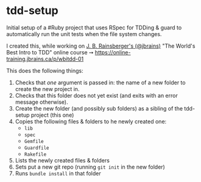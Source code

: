 # tdd-setup

Initial setup of a #Ruby project that uses RSpec for TDDing & guard to automatically run the unit tests when the file system changes.

I created this, while working on [J. B. Rainsberger's (@jbrains)](https://twitter.com/jbrains) "The World's Best Intro to TDD" online course ➙ https://online-training.jbrains.ca/p/wbitdd-01

This does the following things:

1. Checks that _one_ argument is passed in: the name of a new folder to create the new project in.
1. Checks that this folder does not yet exist (and exits with an error message otherwise).
1. Create the new folder (and possibly sub folders) as a sibling of the tdd-setup project (this one)
1. Copies the following files & folders to he newly created one:
   * `lib`
   * `spec`
   * `Gemfile`
   * `Guardfile`
   * `Rakefile`
1. Lists the newly created files & folders
1. Sets put a new git repo (running `git init` in the new folder)
1. Runs `bundle install` in that folder
